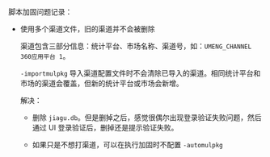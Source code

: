 脚本加固问题记录：

* 使用多个渠道文件，旧的渠道并不会被删除

  渠道包含三部分信息：统计平台、市场名称、渠道号，如：`UMENG_CHANNEL 360应用平台 1`。

  `-importmulpkg` 导入渠道配置文件时不会清除已导入的渠道。相同统计平台和市场的渠道会覆盖，但新的统计平台或市场会新增。
  
  解决：
  
  * 删除 `jiagu.db`。但是删掉之后，感觉很偶尔出现登录验证失败问题，然后通过 UI 登录验证后，删掉还是提示验证失败。
  
  * 如果只是不想打渠道，可以在执行加固时不配置 `-automulpkg`
  
    
